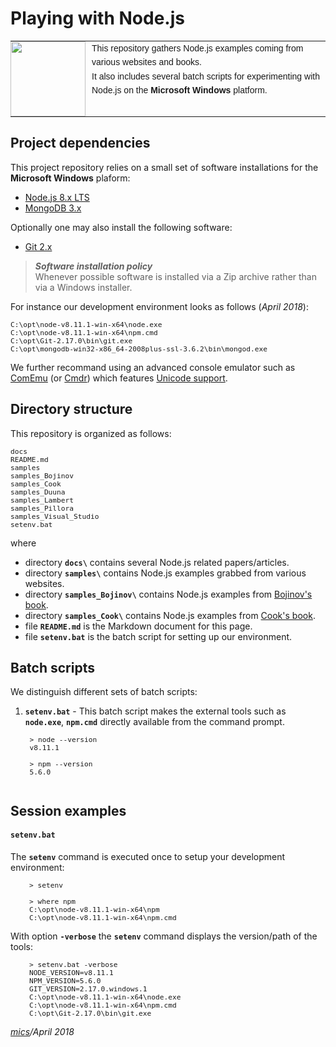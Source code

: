 # Playing with Node.js

<table style="font-family:Helvetica,Arial;font-size:14px;line-height:1.6;">
  <tr>
  <td style="border:0;padding:0 10px 0 0;min-width:120px;"><a href="http://nodejs.org/"><img src="https://nodejs.org/static/images/logos/nodejs-new-pantone-black.png" width="120"/></a></td>
  <td style="border:0;padding:0;vertical-align:text-top;">This repository gathers Node.js examples coming from various websites and books.<br/>
  It also includes several batch scripts for experimenting with Node.js on the <b>Microsoft Windows</b> platform.
  </td>
  </tr>
</table>

## Project dependencies

This project repository relies on a small set of software installations for the **Microsoft Windows** plaform:

- [Node.js 8.x LTS](https://nodejs.org/en/download/)
- [MongoDB 3.x](https://www.mongodb.org/dl/win32/x86_64-2008plus-ssl)

Optionally one may also install the following software:

- [Git 2.x](https://git-scm.com/download/win)

> ***Software installation policy***<br/>
> Whenever possible software is installed via a Zip archive rather than via a Windows installer.

For instance our development environment looks as follows (*April 2018*):

<pre style="font-size:80%;">
C:\opt\node-v8.11.1-win-x64\node.exe
C:\opt\node-v8.11.1-win-x64\npm.cmd
C:\opt\Git-2.17.0\bin\git.exe
C:\opt\mongodb-win32-x86_64-2008plus-ssl-3.6.2\bin\mongod.exe
</pre>

We further recommand using an advanced console emulator such as [ComEmu](https://conemu.github.io/) (or [Cmdr](http://cmder.net/)) which features [Unicode support](https://conemu.github.io/en/UnicodeSupport.html).

## Directory structure

This repository is organized as follows:
<pre style="font-size:80%;">
docs
README.md
samples
samples_Bojinov
samples_Cook
samples_Duuna
samples_Lambert
samples_Pillora
samples_Visual_Studio
setenv.bat
</pre>

where

- directory **`docs\`** contains several Node.js related papers/articles.
- directory **`samples\`** contains Node.js examples grabbed from various websites.
- directory **`samples_Bojinov\`** contains Node.js examples from [Bojinov's book](https://www.amazon.com/RESTful-Web-API-Design-Node-JS/dp/1786469138).
- directory **`samples_Cook\`** contains Node.js examples from [Cook's book](https://www.amazon.com/Node-js-Essentials-Fabian-Cook/dp/1785284924).
- file **`README.md`** is the Markdown document for this page.
- file **`setenv.bat`** is the batch script for setting up our environment.

## Batch scripts

We distinguish different sets of batch scripts:

1. **`setenv.bat`** - This batch script makes the external tools such as **`node.exe`**, **`npm.cmd`** directly available from the command prompt.

    <pre style="font-size:80%;">
    &gt; node --version
    v8.11.1

    &gt; npm --version
    5.6.0
    </pre>


## Session examples

#### `setenv.bat`

The **`setenv`** command is executed once to setup your development environment:

<pre style="margin:10px 0 0 30px;font-size:80%;">
> setenv

> where npm
C:\opt\node-v8.11.1-win-x64\npm
C:\opt\node-v8.11.1-win-x64\npm.cmd
</pre>

With option **`-verbose`** the **`setenv`** command displays the version/path of the tools:

<pre style="margin:10px 0 0 30px;font-size:80%;">
> setenv.bat -verbose
NODE_VERSION=v8.11.1
NPM_VERSION=5.6.0
GIT_VERSION=2.17.0.windows.1
C:\opt\node-v8.11.1-win-x64\node.exe
C:\opt\node-v8.11.1-win-x64\npm.cmd
C:\opt\Git-2.17.0\bin\git.exe
</pre>



*[mics](http://lampwww.epfl.ch/~michelou/)/April 2018*

